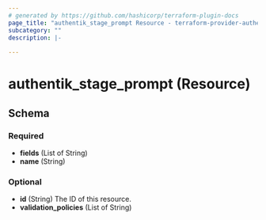 ```yaml
---
# generated by https://github.com/hashicorp/terraform-plugin-docs
page_title: "authentik_stage_prompt Resource - terraform-provider-authentik"
subcategory: ""
description: |-
  
---
```


# authentik_stage_prompt (Resource)





<!-- schema generated by tfplugindocs -->
## Schema

### Required

- **fields** (List of String)
- **name** (String)

### Optional

- **id** (String) The ID of this resource.
- **validation_policies** (List of String)


